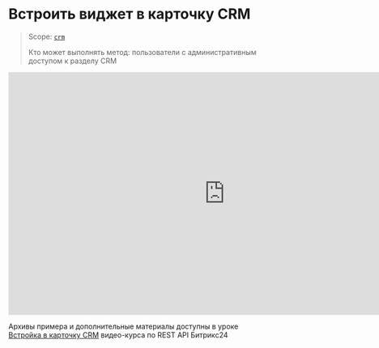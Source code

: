 # Встроить виджет в карточку CRM

> Scope: [`crm`](../../../api-reference/scopes/permissions.md)
>
> Кто может выполнять метод: пользователи с административным доступом к разделу CRM

<iframe src="https://vk.ru/video_ext.php?oid=-211967493&id=456239880&hd=2" width="853" height="480" allow="autoplay; encrypted-media; fullscreen; picture-in-picture;" frameborder="0" allowfullscreen></iframe>

Архивы примера и дополнительные материалы доступны в уроке [Встройка в карточку CRM](https://dev.1c-bitrix.ru/learning/course/index.php?COURSE_ID=266&LESSON_ID=25544) видео-курса по REST API Битрикс24